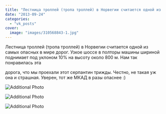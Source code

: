 ```yaml
---
title: "Лестница троллей (тропа троллей) в Норвегии считается одной из самых опасных в мире дорог. Узкое шос..."
date: "2013-09-24"
categories: 
  - "vk_posts"
cover:
  image: "images/310568843-1.jpg"
---
```


Лестница троллей (тропа троллей) в Норвегии считается одной из самых опасных в мире дорог. Узкое шоссе в полторы машины шириной поднимает под уклоном 10% на высоту около 800 м. Нам так понравилась эта

<!--more--> дорога, что мы проехали этот серпантин трижды. Честно, не такая уж она и страшная. Уверен, тот же МКАД в разы опаснее :)

![Additional Photo](https://vodpop.ru/wp-content/uploads/2023/07/310568842-3.jpg)

![Additional Photo](https://vodpop.ru/wp-content/uploads/2023/07/310568828-3.jpg)

![Additional Photo](https://vodpop.ru/wp-content/uploads/2023/07/310568829-3.jpg)
